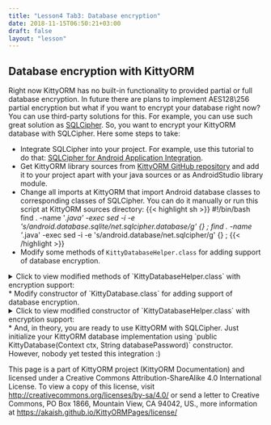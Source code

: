 ```yaml
---
title: "Lesson4 Tab3: Database encryption"
date: 2018-11-15T06:50:21+03:00
draft: false
layout: "lesson"
---
```

## Database encryption with KittyORM
Right now KittyORM has no built-in functionality to provided partial or full database encryption. In future there are plans to implement AES128\256 partial encryption but what if you want to encrypt your database right now? You can use third-party solutions for this. For example, you can use such great solution as [SQLCipher](https://www.zetetic.net/sqlcipher/). So, you want to encrypt your KittyORM database with SQLCipher. Here some steps to take:

* Integrate SQLCipher into your project. For example, use this tutorial to do that: [SQLCipher for Android Application Integration](https://www.zetetic.net/sqlcipher/sqlcipher-for-android/).
* Get KittyORM library sources from [KittyORM GitHub repository](https://github.com/akaish/KittyORM) and add it to your project apart with your java sources or as AndroidStudio library module.
* Change all imports at KittyORM that import Android database classes to corresponding classes of SQLCipher. You can do it manually or run this script at KittyORM sources directory:
  {{< highlight sh >}}
#!/bin/bash
find . -name '*.java' -exec sed -i -e 's/android.database.sqlite/net.sqlcipher.database/g' {} \;
find . -name '*.java' -exec sed -i -e 's/android.database/net.sqlcipher/g' {} \;
  {{< /highlight >}} 
* Modify some methods of `KittyDatabaseHelper.class` for adding support of database encryption.
<details> 
  <summary>Click to view modified methods of `KittyDatabaseHelper.class` with encryption support: </summary>
  {{< highlight java "linenos=inline, linenostart=1">}}
public SQLiteDatabase getWritableDatabase(String pwd) {
    return super.getWritableDatabase(pwd);
}
    
public SQLiteDatabase getReadableDatabase(String pwd) {
    return super.getReadableDatabase(pwd);
}
  {{< /highlight >}} 
</details> 
* Modify constructor of `KittyDatabase.class` for adding support of database encryption.
<details> 
  <summary>Click to view modified constructor of `KittyDatabaseHelper.class` with encryption support: </summary>
  {{< highlight java "linenos=inline, linenostart=1">}}
public KittyDatabase(Context ctx, String databasePassword) {
    net.sqlcipher.database.SQLiteDatabase.loadLibs(ctx);

    ... // Old constructor code 
}
  {{< /highlight >}} 
</details> 
* And, in theory, you are ready to use KittyORM with SQLCipher. Just initialize your KittyORM database implementation using `public KittyDatabase(Context ctx, String databasePassword)` constructor. However, nobody yet tested this integration :)

This page is a part of KittyORM project (KittyORM Documentation) and licensed under a Creative Commons Attribution-ShareAlike 4.0 International License. To view a copy of this license, visit http://creativecommons.org/licenses/by-sa/4.0/ or send a letter to Creative Commons, PO Box 1866, Mountain View, CA 94042, US., more information at https://akaish.github.io/KittyORMPages/license/

